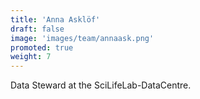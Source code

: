 ```yaml
---
title: 'Anna Asklöf'
draft: false
image: 'images/team/annaask.png'
promoted: true
weight: 7
---
```

Data Steward at the SciLifeLab-DataCentre.
